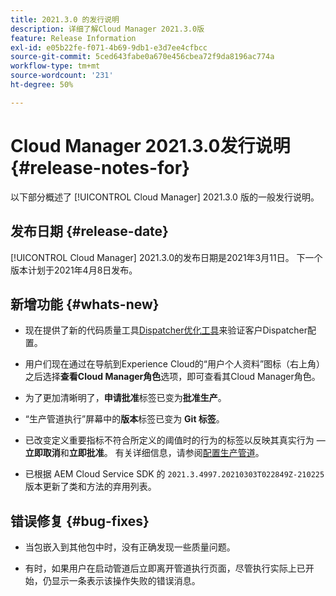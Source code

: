 ```yaml
---
title: 2021.3.0 的发行说明
description: 详细了解Cloud Manager 2021.3.0版
feature: Release Information
exl-id: e05b22fe-f071-4b69-9db1-e3d7ee4cfbcc
source-git-commit: 5ced643fabe0a670e456cbea72f9da8196ac774a
workflow-type: tm+mt
source-wordcount: '231'
ht-degree: 50%

---
```


# Cloud Manager 2021.3.0发行说明 {#release-notes-for}

以下部分概述了 [!UICONTROL Cloud Manager] 2021.3.0 版的一般发行说明。

## 发布日期 {#release-date}

[!UICONTROL Cloud Manager] 2021.3.0的发布日期是2021年3月11日。
下一个版本计划于2021年4月8日发布。

## 新增功能 {#whats-new}

* 现在提供了新的代码质量工具[Dispatcher优化工具](https://experienceleague.adobe.com/en/docs/experience-manager-cloud-manager/content/using/custom-code-quality-rules#dispatcher-optimization-tool-rules)来验证客户Dispatcher配置。

* 用户们现在通过在导航到Experience Cloud的“用户个人资料”图标（右上角）之后选择&#x200B;**查看Cloud Manager角色**&#x200B;选项，即可查看其Cloud Manager角色。

* 为了更加清晰明了，**申请批准**&#x200B;标签已变为&#x200B;**批准生产**。

* “生产管道执行”屏幕中的&#x200B;**版本**&#x200B;标签已变为 **Git 标签**。

* 已改变定义重要指标不符合所定义的阈值时的行为的标签以反映其真实行为 — **立即取消**&#x200B;和&#x200B;**立即批准**。 有关详细信息，请参阅[配置生产管道](/help/using/production-pipelines.md)。

* 已根据 AEM Cloud Service SDK 的 `2021.3.4997.20210303T022849Z-210225` 版本更新了类和方法的弃用列表。

## 错误修复 {#bug-fixes}

* 当包嵌入到其他包中时，没有正确发现一些质量问题。

* 有时，如果用户在启动管道后立即离开管道执行页面，尽管执行实际上已开始，仍显示一条表示该操作失败的错误消息。
